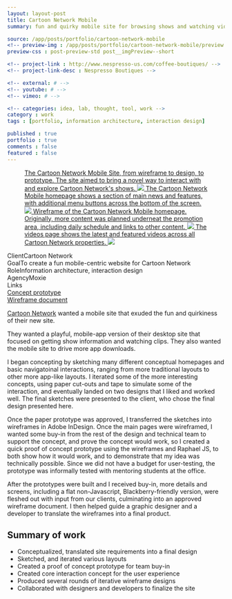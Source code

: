 ```yaml
---
layout: layout-post
title: Cartoon Network Mobile
summary: fun and quirky mobile site for browsing shows and watching videos 

source: /app/posts/portfolio/cartoon-network-mobile
<!-- preview-img : /app/posts/portfolio/cartoon-network-mobile/preview.png -->
preview-css : post-preview-std post__imgPreview--short

<!-- project-link : http://www.nespresso-us.com/coffee-boutiques/ -->
<!-- project-link-desc : Nespresso Boutiques -->

<!-- external: # -->
<!-- youtube: # -->
<!-- vimeo: # -->

<!-- categories: idea, lab, thought, tool, work -->
category : work
tags : [portfolio, information architecture, interaction design]

published : true
portfolio : true
comments : false
featured : false
---
```


<figure class="figure-wide">
  <div class="royalSlider rsMinW show-adjacent slider">
    <a class="rsImg" href="{{page.source}}/1.png">
      The Cartoon Network Mobile Site, from wireframe to design, to prototype. The site aimed to bring a novel way to interact with and explore Cartoon Network's shows.
      <img src="{{page.source}}/1sm.png" class="rsTmb" />
    </a>
    <a class="rsImg" href="{{page.source}}/2.png">
      The Cartoon Network Mobile homepage shows a section of main news and features, with additional menu buttons across the bottom of the screen.
      <img src="{{page.source}}/2sm.png" class="rsTmb" />
    </a>
    <a class="rsImg" href="{{page.source}}/3.png">
      Wireframe of the Cartoon Network Mobile homepage. Originally, more content was planned underneat the promotion area, including daily schedule and links to other content.
      <img src="{{page.source}}/3sm.png" class="rsTmb" />
    </a>
    <a class="rsImg" href="{{page.source}}/4.png">
      The videos page shows the latest and featured videos across all Cartoon Network properties.
      <img src="{{page.source}}/4sm.png" class="rsTmb" />
    </a>
  </div>
</figure>


<div class="callout">
  <div class="callout--row">
     <span class="title">Client</span><span class="content">Cartoon Network</span>
  </div>

  <div class="callout--row">
     <span class="title">Goal</span><span class="content">To create a fun mobile-centric website for Cartoon Network</span>
  </div>

  <div class="callout--row">
     <span class="title">Role</span><span class="content">Information architecture, interaction design</span>
  </div>

  <div class="callout--row">
     <span class="title">Agency</span><span class="content">Moxie</span>
  </div>

  <div class="callout--row">
     <span class="title">Links</span>
     <span class="content">
      <div><a href="{{page.source}}/cartoon.html">Concept prototype</a></div>
      <div><a href="{{page.source}}/mobile_web_v4.7_notes_9-23-11.pdf">Wireframe document</a></div>
    </span>
  </div>

</div>

<!-- 
<div class="flexslider">
  <ul class="slides">


    <li>
      <a href="{{page.source}}/3.png" title="Cartoon Network Mobile Homepage" rel="lightbox-cnmobile">
         <img src="{{page.source}}/3sm.png" />
         <p class="flex-caption"></p>
      </a>
    </li>

    <li>
      <a href="{{page.source}}/4.png" title="Videos Page" rel="lightbox-cnmobile">
         <img src="{{page.source}}/4sm.png" />
         <p class="flex-caption">The videos page shows the latest and featured videos across all Cartoon Network properties.</p>
      </a>
    </li>

    <li>
      <a href="{{page.source}}/5.png" title="Videos Page Wireframe" rel="lightbox-cnmobile">
         <img src="{{page.source}}/5sm.png" />
         <p class="flex-caption">Originally, views, ratings, and other information was slted to be shown on the videos page.</p>
      </a>
    </li>

    <li>
      <a href="{{page.source}}/6.png" title="Pull-Up Menu" rel="lightbox-cnmobile">
         <img src="{{page.source}}/6sm.png" />
         <p class="flex-caption">The show pull-up menu acts as a reverse drop-down menu that display a scrollable list of shows in alphabetical order.</p>
      </a>
    </li>

    <li>
      <a href="{{page.source}}/7.png" title="Pull-Up Menu Wireframe" rel="lightbox-cnmobile">
         <img src="{{page.source}}/7sm.png" />
         <p class="flex-caption">The show pull-up menu acts as a reverse drop-down menu that display a scrollable list of shows in alphabetical order.</p>
      </a>
    </li>

    <li>
      <a href="{{page.source}}/8.png" title="Closing the Pull-Up Menu" rel="lightbox-cnmobile">
         <img src="{{page.source}}/8sm.png" />
         <p class="flex-caption">Wireframe page that shows the action of the Pull-Up menu being closed. Users would either tap or drag the the tab down to close the Pull-Up menu.</p>
      </a>
    </li>

    <li>
      <a href="{{page.source}}/9.png" title="Simple Mobile Site" rel="lightbox-cnmobile">
         <img src="{{page.source}}/9sm.png" />
         <p class="flex-caption">Wireframe of an alternate, easier and cheaper-to-develop mobile site that retains the same themes and functionality, but relies less on JavaScript.</p>
      </a>
    </li>
    <li>
      <a href="{{page.source}}/10.png" title="Show Homepage" rel="lightbox-cnmobile">
         <img src="{{page.source}}/10sm.png" />
         <p class="flex-caption">Each show has its own custom homepage, with video clips, background info, apps, and other information relevant to the show.</p>
      </a>
    </li>
    <li>
      <a href="{{page.source}}/11.png" title="Interim Page" rel="lightbox-cnmobile">
         <img src="{{page.source}}/11sm.png" />
         <p class="flex-caption">An interim page that asks users if they would like to see the mobile or full site, download the CN app or add the mobile site to the home screen.</p>
      </a>
    </li>
    <li>
      <a href="{{page.source}}/12.png" title="Show Info Page" rel="lightbox-cnmobile">
         <img src="{{page.source}}/12sm.png" />
         <p class="flex-caption">The show info page gives more information about a specific show, like characters, locations, settings, and plot.</p>
      </a>
    </li>
  </ul>
</div>
 -->


[Cartoon Network](http://www.cartoonnetwork.com/) wanted a mobile site that exuded the fun and quirkiness of their new site.

They wanted a playful, mobile-app version of their desktop site that focused on getting show information and watching clips. They also wanted the mobile site to drive more app downloads.

I began concepting by sketching many different conceptual homepages and basic navigatoinal interactions, ranging from more traditional layouts to other more app-like layouts. I iterated some of the more interesting concepts, using paper cut-outs and tape to simulate some of the interaction, and eventually landed on two designs that I liked and worked well. The final sketches were presented to the client, who chose the final design presented here.

Once the paper prototype was approved, I transferred the sketches into wireframes in Adobe InDesign. Once the main pages were wireframed, I wanted some buy-in from the rest of the design and technical team to support the concept, and prove the concept would work, so I created a quick proof of concept prototype using the wireframes and Raphael JS, to both show how it would work, and to demonstrate that my idea was technically possible. Since we did not have a budget for user-testing, the prototype was informally tested with mentoring students at the office.

After the prototypes were built and I received buy-in, more details and screens, including a flat non-Javascript, Blackberry-friendly version, were fleshed out with input from our clients, culminating into an approved wireframe document. I then helped guide a graphic designer and a developer to translate the wireframes into a final product.


<div class="callout">
  <h2 class="no-margin">Summary of work</h2>
  <div class="callout--row">
    <ul>
      <li>Conceptualized, translated site requirements into a final design</li>
      <li>Sketched, and iterated various layouts</li>
      <li>Created a proof of concept prototype for team buy-in</li>
      <li>Created core interaction concept for the user experience</li>
      <li>Produced several rounds of iterative wireframe designs</li>
      <li>Collaborated with designers and developers to finalize the site</li>
    </ul>
  </div>
</div>

